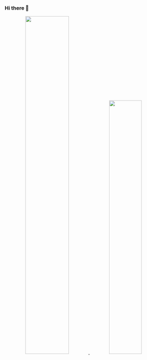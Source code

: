 ### Hi there 🖖

<p align="center">
<a href="https://github.com/exuanbo?tab=repositories&type=source">
<img width="52.5%" src="https://github-readme-stats.exuanbo.vercel.app/api?username=exuanbo&hide_title=true&show_icons=true">
</a>
<a href="https://github.com/exuanbo?tab=repositories&type=source">
<img width="45.5%" src="https://github-readme-stats.exuanbo.vercel.app/api/top-langs/?username=exuanbo&hide_title=true&layout=compact&hide=html,css&langs_count=7">
</a>
</p>
